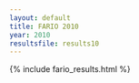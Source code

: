 ```yaml
---
layout: default
title: FARIO 2010
year: 2010
resultsfile: results10
---
```


{% include fario_results.html %}
